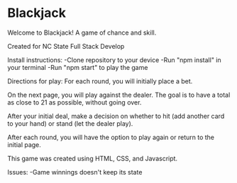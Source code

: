 # Blackjack

Welcome to Blackjack! A game of chance and skill.

Created for NC State Full Stack Develop

Install instructions:
-Clone repository to your device
-Run "npm install" in your terminal
-Run "npm start" to play the game

Directions for play:
For each round, you will initially place a bet. 

On the next page, you will play against the dealer. The goal is to have a total as close to 21 as possible, without going over. 

After your initial deal, make a decision on whether to hit (add another card to your hand) or stand (let the dealer play).

After each round, you will have the option to play again or return to the initial page. 

This game was created using HTML, CSS, and Javascript. 

Issues: 
-Game winnings doesn't keep its state
